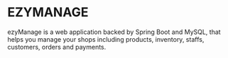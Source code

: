# EZYMANAGE
ezyManage is a web application backed by Spring Boot and MySQL, that helps you manage your shops including products, inventory, staffs, customers, orders and payments.
